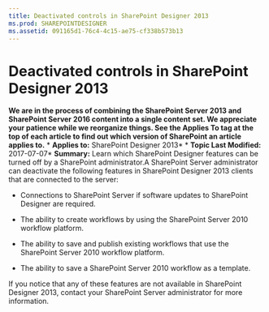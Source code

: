```yaml
---
title: Deactivated controls in SharePoint Designer 2013
ms.prod: SHAREPOINTDESIGNER
ms.assetid: 091165d1-76c4-4c15-ae75-cf338b573b13
---
```



# Deactivated controls in SharePoint Designer 2013
 **We are in the process of combining the SharePoint Server 2013 and SharePoint Server 2016 content into a single content set. We appreciate your patience while we reorganize things. See the Applies To tag at the top of each article to find out which version of SharePoint an article applies to.** * **Applies to:** SharePoint Designer 2013*  * **Topic Last Modified:** 2017-07-07* **Summary:** Learn which SharePoint Designer features can be turned off by a SharePoint administrator.A SharePoint Server administrator can deactivate the following features in SharePoint Designer 2013 clients that are connected to the server:
- Connections to SharePoint Server if software updates to SharePoint Designer are required.
    
  
- The ability to create workflows by using the SharePoint Server 2010 workflow platform.
    
  
- The ability to save and publish existing workflows that use the SharePoint Server 2010 workflow platform.
    
  
- The ability to save a SharePoint Server 2010 workflow as a template.
    
  
If you notice that any of these features are not available in SharePoint Designer 2013, contact your SharePoint Server administrator for more information.
